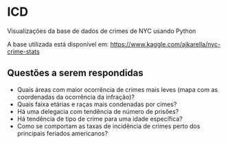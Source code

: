 # ICD
Visualizações da base de dados de crimes de NYC usando Python

A base utilizada está disponível em: https://www.kaggle.com/ajkarella/nyc-crime-stats


## Questões a serem respondidas

* Quais áreas com maior ocorrência de crimes mais leves (mapa com as coordenadas da ocorrência da infração)?
* Quais faixa etárias e raças mais condenadas por cimes?
* Há uma delegacia com tendência de número de prisões? 
* Há tendência de tipo de crime para uma idade específica? 
* Como se comportam as taxas de incidência de crimes perto dos principais feriados americanos?
